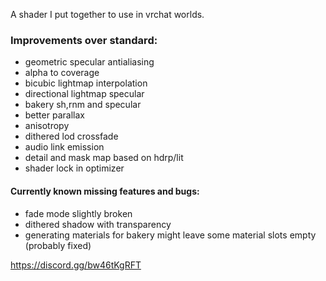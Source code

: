 A shader I put together to use in vrchat worlds.

### Improvements over standard:

- geometric specular antialiasing
- alpha to coverage
- bicubic lightmap interpolation
- directional lightmap specular
- bakery sh,rnm and specular
- better parallax
- anisotropy
- dithered lod crossfade
- audio link emission
- detail and mask map based on hdrp/lit
- shader lock in optimizer

#### Currently known missing features and bugs:
- fade mode slightly broken
- dithered shadow with transparency
- generating materials for bakery might leave some material slots empty (probably fixed)

https://discord.gg/bw46tKgRFT
